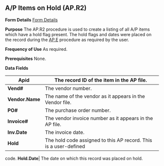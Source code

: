 ## A/P Items on Hold (AP.R2)
<PageHeader />

**Form Details**
[Form Details](../AP-R2-1/README.md)

**Purpose**
The AP.R2 procedure is used to create a listing of all A/P items which have a
hold flag present. The hold flags and dates were placed on the record during
the [AP.E](../AP-E/README.md) procedure as required by the user.

**Frequency of Use**
As required.

**Prerequisites**
None.

**Data Fields**

| **Apid**        | The record ID of the item in the AP file.                        |
| --------------- | ---------------------------------------------------------------- |
| **Vend#**       | The vendor number.                                               |
| **Vendor.Name** | The name of the vendor as it appears in the Vendor file.         |
| **PO#**         | The purchase order number.                                       |
| **Invoice#**    | The vendor invoice number as it appears in the AP file.          |
| **Inv.Date**    | The invoice date.                                                |
| **Hold**        | The hold code assigned to this AP record. This is a user-defined |
code.
**Hold.Date**|  The date on which this record was placed on hold.

<badge text= "Version 8.10.57 " vertical="middle" />

<PageFooter />

